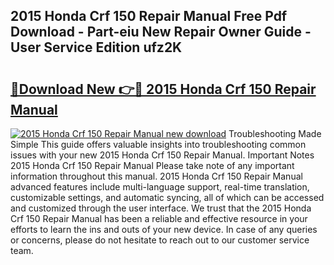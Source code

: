 ## 2015 Honda Crf 150 Repair Manual Free Pdf Download - Part-eiu New Repair Owner Guide - User Service Edition ufz2K

# <h2><a href="http://bc84995.oget.top/?id=2015+Honda+Crf+150+Repair+Manual">🔗Download New 👉🔴 2015 Honda Crf 150 Repair Manual</a></h2>

[![2015 Honda Crf 150 Repair Manual new download](https://i.imgur.com/5g1atiW.png)](http://bc84995.oget.top/?id=2015+Honda+Crf+150+Repair+Manual)
Troubleshooting Made Simple This guide offers valuable insights into troubleshooting common issues with your new 2015 Honda Crf 150 Repair Manual. Important Notes 2015 Honda Crf 150 Repair Manual Please take note of any important information throughout this manual. 2015 Honda Crf 150 Repair Manual advanced features include multi-language support, real-time translation, customizable settings, and automatic syncing, all of which can be accessed and customized through the user interface. We trust that the 2015 Honda Crf 150 Repair Manual has been a reliable and effective resource in your efforts to learn the ins and outs of your new device. In case of any queries or concerns, please do not hesitate to reach out to our customer service team.
